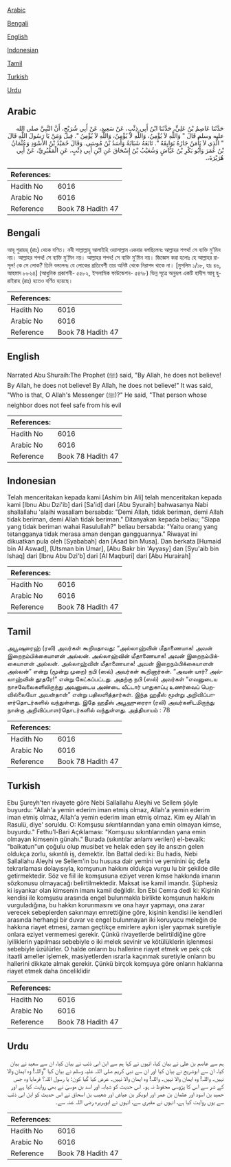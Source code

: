 [Arabic](#arabic)

[Bengali](#bengali)

[English](#english)

[Indonesian](#indonesian)

[Tamil](#tamil)

[Turkish](#turkish)

[Urdu](#urdu)

## Arabic


<div dir="rtl" lang="ar" style={{fontSize:'larger',backgroundColor:'#f8f9fa',padding:20}}>
حَدَّثَنَا عَاصِمُ بْنُ عَلِيٍّ، حَدَّثَنَا ابْنُ أَبِي ذِئْبٍ، عَنْ سَعِيدٍ، عَنْ أَبِي شُرَيْحٍ، أَنَّ النَّبِيَّ صلى الله عليه وسلم قَالَ ‏"‏ وَاللَّهِ لاَ يُؤْمِنُ، وَاللَّهِ لاَ يُؤْمِنُ، وَاللَّهِ لاَ يُؤْمِنُ ‏"‏‏.‏ قِيلَ وَمَنْ يَا رَسُولَ اللَّهِ قَالَ ‏"‏ الَّذِي لاَ يَأْمَنُ جَارُهُ بَوَايِقَهُ ‏"‏‏.‏ تَابَعَهُ شَبَابَةُ وَأَسَدُ بْنُ مُوسَى‏.‏ وَقَالَ حُمَيْدُ بْنُ الأَسْوَدِ وَعُثْمَانُ بْنُ عُمَرَ وَأَبُو بَكْرِ بْنُ عَيَّاشٍ وَشُعَيْبُ بْنُ إِسْحَاقَ عَنِ ابْنِ أَبِي ذِئْبٍ، عَنِ الْمَقْبُرِيِّ، عَنْ أَبِي هُرَيْرَةَ،‏.‏
</div>
<div style={{backgroundColor:'#f8f9fa',padding:20, marginBottom: 10}}><table> <thead> <tr> <th>References:</th> <th></th> </tr> </thead> <tbody><tr><td>Hadith No</td><td>6016</td></tr><tr><td>Arabic No</td><td>6016</td></tr><tr><td>Reference</td><td>Book 78 Hadith 47</td></tr></tbody></table></div>

## Bengali


<div dir="ltr" lang="bn" style={{fontSize:'larger',backgroundColor:'#f8f9fa',padding:20}}>
আবূ শুরায়হ্ (রাঃ) থেকে বণিত। নবী সাল্লাল্লাহু আলাইহি ওয়াসাল্লাম একবার বলছিলেনঃ আল্লাহর শপথ! সে ব্যক্তি মু’মিন নয়। আল্লাহর শপথ! সে ব্যক্তি মু’মিন নয়। আল্লাহর শপথ! সে ব্যক্তি মু’মিন নয়। জিজ্ঞেস করা হলোঃ হে আল্লাহর রাসূল! কে সে লোক? তিনি বললেনঃ যে লোকের প্রতিবেশী তার অনিষ্ট থেকে নিরাপদ থাকে না। [মুসলিম ১/১৮, হাঃ ৪৬, আহমাদ ৮৮৬৪] (আধুনিক প্রকাশনী- ৫৫৮২, ইসলামিক ফাউন্ডেশন- ৫৪৭৮) ভিন্ন সূত্রে অনুরূপ একটি হাদীস আবূ হুরাইরাহ (রাঃ) হতেও বর্ণিত হয়েছে।
</div>
<div style={{backgroundColor:'#f8f9fa',padding:20, marginBottom: 10}}><table> <thead> <tr> <th>References:</th> <th></th> </tr> </thead> <tbody><tr><td>Hadith No</td><td>6016</td></tr><tr><td>Arabic No</td><td>6016</td></tr><tr><td>Reference</td><td>Book 78 Hadith 47</td></tr></tbody></table></div>

## English


<div dir="ltr" lang="en" style={{fontSize:'larger',backgroundColor:'#f8f9fa',padding:20}}>
Narrated Abu Shuraih:The Prophet (ﷺ) said, "By Allah, he does not believe! By Allah, he does not believe! By Allah, he does not believe!" It was said, "Who is that, O Allah's Messenger (ﷺ)?" He said, "That person whose neighbor does not feel safe from his evil
</div>
<div style={{backgroundColor:'#f8f9fa',padding:20, marginBottom: 10}}><table> <thead> <tr> <th>References:</th> <th></th> </tr> </thead> <tbody><tr><td>Hadith No</td><td>6016</td></tr><tr><td>Arabic No</td><td>6016</td></tr><tr><td>Reference</td><td>Book 78 Hadith 47</td></tr></tbody></table></div>

## Indonesian


<div dir="ltr" lang="id" style={{fontSize:'larger',backgroundColor:'#f8f9fa',padding:20}}>
Telah menceritakan kepada kami [Ashim bin Ali] telah menceritakan kepada kami [Ibnu Abu Dzi'ib] dari [Sa'id] dari [Abu Syuraih] bahwasanya Nabi shallallahu 'alaihi wasallam bersabda: "Demi Allah, tidak beriman, demi Allah tidak beriman, demi Allah tidak beriman." Ditanyakan kepada beliau; "Siapa yang tidak beriman wahai Rasulullah?" beliau bersabda: "Yaitu orang yang tetangganya tidak merasa aman dengan gangguannya." Riwayat ini dikuatkan pula oleh [Syababah] dan [Asad bin Musa]. Dan berkata [Humaid bin Al Aswad], [Utsman bin Umar], [Abu Bakr bin 'Ayyasy] dan [Syu'aib bin Ishaq] dari [Ibnu Abu Dzi'b] dari [Al Maqburi] dari [Abu Hurairah]
</div>
<div style={{backgroundColor:'#f8f9fa',padding:20, marginBottom: 10}}><table> <thead> <tr> <th>References:</th> <th></th> </tr> </thead> <tbody><tr><td>Hadith No</td><td>6016</td></tr><tr><td>Arabic No</td><td>6016</td></tr><tr><td>Reference</td><td>Book 78 Hadith 47</td></tr></tbody></table></div>

## Tamil


<div dir="ltr" lang="ta" style={{fontSize:'larger',backgroundColor:'#f8f9fa',padding:20}}>
அபூஷுரைஹ் (ரலி) அவர்கள் கூறியதாவது: “அல்லாஹ்வின் மீதாணையாக! அவன் இறைநம்பிக்கையாளன் அல்லன். அல்லாஹ்வின் மீதாணையாக! அவன் இறைநம்பிக்கையாளன் அல்லன். அல்லாஹ்வின் மீதாணையாக! அவன் இறைநம்பிக்கையாளன் அல்லன்” என்று (மூன்று முறை) நபி (ஸல்) அவர்கள் கூறினார்கள். “அவன் யார்? அல்லாஹ்வின் தூதரே!” என்று கேட்கப்பட்டது. அதற்கு நபி (ஸல்) அவர்கள் “எவனுடைய நாசவேலைகளிலிருந்து அவனுடைய அண்டை வீட்டார் பாதுகாப்பு உணர்வைப் பெறவில்லையோ அவன்தான்” என்று பதிலளித்தார்கள். இந்த ஹதீஸ் மூன்று அறிவிப்பாளர்தொடர்களில் வந்துள்ளது. இதே ஹதீஸ் அபூஹுரைரா (ரலி) அவர்களிடமிருந்து நான்கு அறிவிப்பாளர்தொடர்களில் வந்துள்ளது. அத்தியாயம் : 78
</div>
<div style={{backgroundColor:'#f8f9fa',padding:20, marginBottom: 10}}><table> <thead> <tr> <th>References:</th> <th></th> </tr> </thead> <tbody><tr><td>Hadith No</td><td>6016</td></tr><tr><td>Arabic No</td><td>6016</td></tr><tr><td>Reference</td><td>Book 78 Hadith 47</td></tr></tbody></table></div>

## Turkish


<div dir="ltr" lang="tr" style={{fontSize:'larger',backgroundColor:'#f8f9fa',padding:20}}>
Ebu Şureyh'ten rivayete göre Nebi Sallallahu Aleyhi ve Sellem şöyle buyurdu: "Allah'a yemin ederim iman etmiş olmaz, Allah'a yemin ederim iman etmiş olmaz, Allah'a yemin ederim iman etmiş olmaz. Kim ey Allah'ın Rasulü, diye' soruldu. O: Komşusu sıkıntılarından yana emin olmayan kimse, buyurdu." Fethu'l-Bari Açıklaması: "Komşusu sıkıntılarından yana emin olmayan kimsenin günahı." Burada (sıkıntılar anlamı verilen) el-bevaik: "baikatun"un çoğulu olup musibet ve helak eden şey ile ansızın gelen oldukça zorlu, sıkıntılı iş, demektir. İbn Battal dedi ki: Bu hadis, Nebi Sallallahu Aleyhi ve Sellem'in bu hususa dair yemini ve yeminini üç defa tekrarlaması dolayısıyla, komşunun hakkını oldukça vurgu lu bir şekilde dile getirmektedir. Söz ve fiil ile komşusuna eziyet veren kimse hakkında imanın sözkonusu olmayacağı belirtilmektedir. Maksat ise kamil imandır. Şüphesiz ki isyankar olan kimsenin imanı kamil değildir. İbn Ebi Cemra dedi ki: Kişinin kendisi ile komşusu arasında engel bulunmakla birlikte komşunun hakkını vurguladığına, bu hakkın korunmasını ve ona hayır yapmayı, ona zarar verecek sebeplerden sakınmayı emrettiğine göre, kişinin kendisi ile kendileri arasında herhangi bir duvar ve engel bulunmayan iki koruyucu meleğin de hakkına riayet etmesi, zaman geçtikçe emirlere aykırı işler yapmak suretiyle onlara eziyet vermemesi gerekir. Çünkü rivayetlerde belirtildiğine göre iyiliklerin yapılması sebebiyle o iki melek sevinir ve kötülüklerin işlenmesi sebebiyle üzülürler. O halde onların bu hallerine riayet etmek ve pek çok itaatli ameller işlemek, masiyetlerden ısrarla kaçınmak suretiyle onların bu hallerini dikkate almak gerekir. Çünkü birçok komşuya göre onların haklarına riayet etmek daha önceliklidir
</div>
<div style={{backgroundColor:'#f8f9fa',padding:20, marginBottom: 10}}><table> <thead> <tr> <th>References:</th> <th></th> </tr> </thead> <tbody><tr><td>Hadith No</td><td>6016</td></tr><tr><td>Arabic No</td><td>6016</td></tr><tr><td>Reference</td><td>Book 78 Hadith 47</td></tr></tbody></table></div>

## Urdu


<div dir="rtl" lang="ur" style={{fontSize:'larger',backgroundColor:'#f8f9fa',padding:20}}>
ہم سے عاصم بن علی نے بیان کیا، انہوں نے کہا ہم سے ابن ابی ذئب نے بیان کیا، ان سے سعید نے بیان کیا، ان سے ابوشریح نے بیان کیا اور ان سے نبی کریم صلی اللہ علیہ وسلم نے بیان کیا ”واللہ! وہ ایمان والا نہیں۔ واللہ! وہ ایمان والا نہیں۔ واللہ! وہ ایمان والا نہیں۔ عرض کیا گیا کون: یا رسول اللہ؟ فرمایا وہ جس کے شر سے اس کا پڑوسی محفوظ نہ ہو۔ اس حدیث کو شبابہ اور اسد بن موسیٰ نے بھی روایت کیا ہے اور حمید بن اسود اور عثمان بن عمر اور ابوبکر بن عیاش اور شعیب بن اسحاق نے اس حدیث کو ابن ابی ذئب سے یوں روایت کیا ہے، انہوں نے مقبری سے، انہوں نے ابوہریرہ رضی اللہ عنہ سے۔
</div>
<div style={{backgroundColor:'#f8f9fa',padding:20, marginBottom: 10}}><table> <thead> <tr> <th>References:</th> <th></th> </tr> </thead> <tbody><tr><td>Hadith No</td><td>6016</td></tr><tr><td>Arabic No</td><td>6016</td></tr><tr><td>Reference</td><td>Book 78 Hadith 47</td></tr></tbody></table></div>